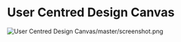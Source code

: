 # User Centred Design Canvas

![User Centred Design Canvas/master/screenshot.png](https://raw.githubusercontent.com/olliecaine27/user-centred-design-canvas/master/screenshot.png)
